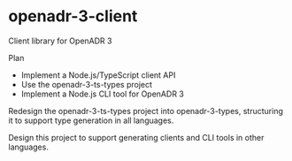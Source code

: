 # openadr-3-client
Client library for OpenADR 3


Plan

* Implement a Node.js/TypeScript client API
* Use the openadr-3-ts-types project
* Implement a Node.js CLI tool for OpenADR 3

Redesign the openadr-3-ts-types project into openadr-3-types, structuring it to support type generation in all languages.

Design this project to support generating clients and CLI tools in other languages.
